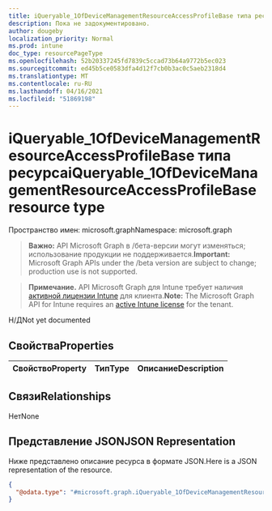 ```yaml
---
title: iQueryable_1OfDeviceManagementResourceAccessProfileBase типа ресурса
description: Пока не задокументировано.
author: dougeby
localization_priority: Normal
ms.prod: intune
doc_type: resourcePageType
ms.openlocfilehash: 52b20337245fd7839c5ccad73b64a9772b5ec023
ms.sourcegitcommit: ed45b5ce0583dfa4d12f7cb0b3ac0c5aeb2318d4
ms.translationtype: MT
ms.contentlocale: ru-RU
ms.lasthandoff: 04/16/2021
ms.locfileid: "51869198"
---
```

# <a name="iqueryable_1ofdevicemanagementresourceaccessprofilebase-resource-type"></a><span data-ttu-id="0695d-103">iQueryable_1OfDeviceManagementResourceAccessProfileBase типа ресурса</span><span class="sxs-lookup"><span data-stu-id="0695d-103">iQueryable_1OfDeviceManagementResourceAccessProfileBase resource type</span></span>

<span data-ttu-id="0695d-104">Пространство имен: microsoft.graph</span><span class="sxs-lookup"><span data-stu-id="0695d-104">Namespace: microsoft.graph</span></span>

> <span data-ttu-id="0695d-105">**Важно:** API Microsoft Graph в /бета-версии могут изменяться; использование продукции не поддерживается.</span><span class="sxs-lookup"><span data-stu-id="0695d-105">**Important:** Microsoft Graph APIs under the /beta version are subject to change; production use is not supported.</span></span>

> <span data-ttu-id="0695d-106">**Примечание.** API Microsoft Graph для Intune требует наличия [активной лицензии Intune](https://go.microsoft.com/fwlink/?linkid=839381) для клиента.</span><span class="sxs-lookup"><span data-stu-id="0695d-106">**Note:** The Microsoft Graph API for Intune requires an [active Intune license](https://go.microsoft.com/fwlink/?linkid=839381) for the tenant.</span></span>

<span data-ttu-id="0695d-107">Н/Д</span><span class="sxs-lookup"><span data-stu-id="0695d-107">Not yet documented</span></span>

## <a name="properties"></a><span data-ttu-id="0695d-108">Свойства</span><span class="sxs-lookup"><span data-stu-id="0695d-108">Properties</span></span>
|<span data-ttu-id="0695d-109">Свойство</span><span class="sxs-lookup"><span data-stu-id="0695d-109">Property</span></span>|<span data-ttu-id="0695d-110">Тип</span><span class="sxs-lookup"><span data-stu-id="0695d-110">Type</span></span>|<span data-ttu-id="0695d-111">Описание</span><span class="sxs-lookup"><span data-stu-id="0695d-111">Description</span></span>|
|:---|:---|:---|

## <a name="relationships"></a><span data-ttu-id="0695d-112">Связи</span><span class="sxs-lookup"><span data-stu-id="0695d-112">Relationships</span></span>
<span data-ttu-id="0695d-113">Нет</span><span class="sxs-lookup"><span data-stu-id="0695d-113">None</span></span>

## <a name="json-representation"></a><span data-ttu-id="0695d-114">Представление JSON</span><span class="sxs-lookup"><span data-stu-id="0695d-114">JSON Representation</span></span>
<span data-ttu-id="0695d-115">Ниже представлено описание ресурса в формате JSON.</span><span class="sxs-lookup"><span data-stu-id="0695d-115">Here is a JSON representation of the resource.</span></span>
<!-- {
  "blockType": "resource",
  "@odata.type": "microsoft.graph.iQueryable_1OfDeviceManagementResourceAccessProfileBase"
}
-->
``` json
{
  "@odata.type": "#microsoft.graph.iQueryable_1OfDeviceManagementResourceAccessProfileBase"
}
```




